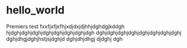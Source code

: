 # hello_world
Premiers test
fxxfjxfjxfhjxdjdxjdjhhjdghdgjkddgh
hjdghjdghjdghjdghjdghjdghjdghjdgh
dghjdghjdghjdghjdghjdghjdghjdghj
dghjdhgjdghjhstjsjdghjd
dghjdhjdhgj
djdghj
dgh
